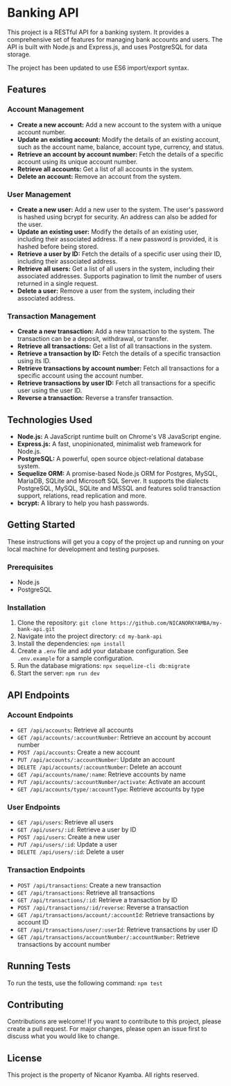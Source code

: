 # Banking API

This project is a RESTful API for a banking system. It provides a comprehensive set of features for managing bank accounts and users. The API is built with Node.js and Express.js, and uses PostgreSQL for data storage.

The project has been updated to use ES6 import/export syntax.

## Features

### Account Management

- **Create a new account:** Add a new account to the system with a unique account number.
- **Update an existing account:** Modify the details of an existing account, such as the account name, balance, account type, currency, and status.
- **Retrieve an account by account number:** Fetch the details of a specific account using its unique account number.
- **Retrieve all accounts:** Get a list of all accounts in the system.
- **Delete an account:** Remove an account from the system.

### User Management

- **Create a new user:** Add a new user to the system. The user's password is hashed using bcrypt for security. An address can also be added for the user.
- **Update an existing user:** Modify the details of an existing user, including their associated address. If a new password is provided, it is hashed before being stored.
- **Retrieve a user by ID:** Fetch the details of a specific user using their ID, including their associated address.
- **Retrieve all users:** Get a list of all users in the system, including their associated addresses. Supports pagination to limit the number of users returned in a single request.
- **Delete a user:** Remove a user from the system, including their associated address.

### Transaction Management

- **Create a new transaction:** Add a new transaction to the system. The transaction can be a deposit, withdrawal, or transfer.
- **Retrieve all transactions:** Get a list of all transactions in the system.
- **Retrieve a transaction by ID:** Fetch the details of a specific transaction using its ID.
- **Retrieve transactions by account number:** Fetch all transactions for a specific account using the account number.
- **Retrieve transactions by user ID:** Fetch all transactions for a specific user using the user ID.
- **Reverse a transaction:** Reverse a transfer transaction.

## Technologies Used

- **Node.js:** A JavaScript runtime built on Chrome's V8 JavaScript engine.
- **Express.js:** A fast, unopinionated, minimalist web framework for Node.js.
- **PostgreSQL:** A powerful, open source object-relational database system.
- **Sequelize ORM:** A promise-based Node.js ORM for Postgres, MySQL, MariaDB, SQLite and Microsoft SQL Server. It supports the dialects PostgreSQL, MySQL, SQLite and MSSQL and features solid transaction support, relations, read replication and more.
- **bcrypt:** A library to help you hash passwords.

## Getting Started

These instructions will get you a copy of the project up and running on your local machine for development and testing purposes.

### Prerequisites

- Node.js
- PostgreSQL

### Installation

1. Clone the repository: `git clone https://github.com/NICANORKYAMBA/my-bank-api.git`
2. Navigate into the project directory: `cd my-bank-api`
3. Install the dependencies: `npm install`
4. Create a `.env` file and add your database configuration. See `.env.example` for a sample configuration.
5. Run the database migrations: `npx sequelize-cli db:migrate`
6. Start the server: `npm run dev`

## API Endpoints

### Account Endpoints

- `GET /api/accounts`: Retrieve all accounts
- `GET /api/accounts/:accountNumber`: Retrieve an account by account number
- `POST /api/accounts`: Create a new account
- `PUT /api/accounts/:accountNumber`: Update an account
- `DELETE /api/accounts/:accountNumber`: Delete an account
- `GET /api/accounts/name/:name`: Retrieve accounts by name
- `PUT /api/accounts/:accountNumber/activate`: Activate an account
- `GET /api/accounts/type/:accountType`: Retrieve accounts by type

### User Endpoints

- `GET /api/users`: Retrieve all users
- `GET /api/users/:id`: Retrieve a user by ID
- `POST /api/users`: Create a new user
- `PUT /api/users/:id`: Update a user
- `DELETE /api/users/:id`: Delete a user

### Transaction Endpoints

- `POST /api/transactions`: Create a new transaction
- `GET /api/transactions`: Retrieve all transactions
- `GET /api/transactions/:id`: Retrieve a transaction by ID
- `POST /api/transactions/:id/reverse`: Reverse a transaction
- `GET /api/transactions/account/:accountId`: Retrieve transactions by account ID
- `GET /api/transactions/user/:userId`: Retrieve transactions by user ID
- `GET /api/transactions/accountNumber/:accountNumber`: Retrieve transactions by account number

## Running Tests

To run the tests, use the following command: `npm test`

## Contributing

Contributions are welcome! If you want to contribute to this project, please create a pull request. For major changes, please open an issue first to discuss what you would like to change.

## License

This project is the property of Nicanor Kyamba. All rights reserved.
